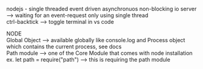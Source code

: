 nodejs - single threaded event driven asynchronuos non-blocking io server --> waiting for an event-request only using single thread  
ctrl-backtick --> toggle terminal in vs code

NODE  
Global Object --> available globally like console.log and Process object which contains the current process, see docs  
Path module --> one of the Core Module that comes with node installation
ex. let path = require("path") --> this is requiring the path module  
